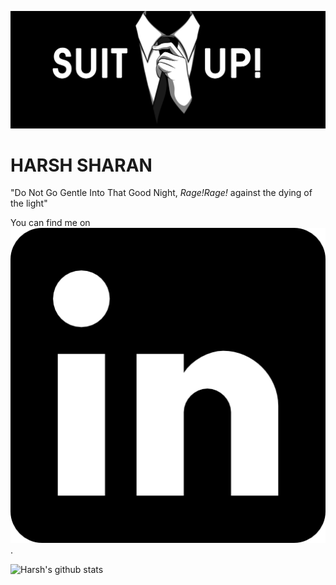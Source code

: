 ![Me](suitUp.jpeg)

# HARSH SHARAN
 "Do Not Go Gentle Into That Good Night, _Rage!Rage!_ against the dying of the light"

<!-- You can find me on LinkedIn: https://www.linkedin.com/in/harsh-sharan -->

<!-- Actual text -->

You can find me on [![LinkedIn][1.2]][1].

<!-- Icons -->

[1.2]: lin.png

<!-- Links to your social media accounts -->

[1]: https://www.linkedin.com/in/heinz-martin/

![Harsh's github stats](https://github-readme-stats.vercel.app/api?username=sharan8844&show_icons=true&theme=gruvbox)
